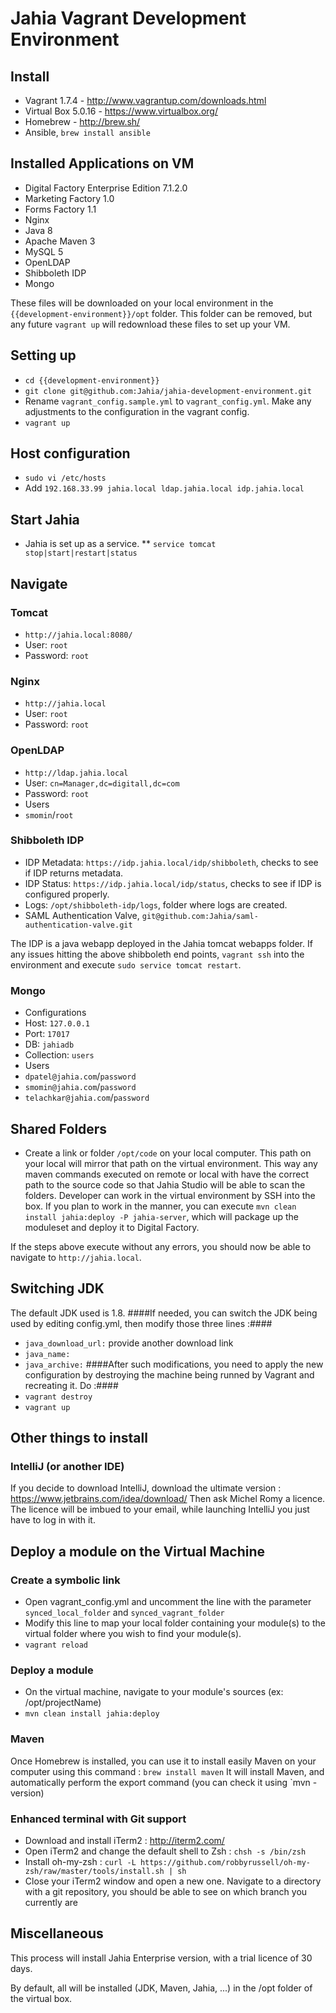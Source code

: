 # Jahia Vagrant Development Environment #
## Install ##
* Vagrant 1.7.4 - http://www.vagrantup.com/downloads.html
* Virtual Box 5.0.16 - https://www.virtualbox.org/
* Homebrew - http://brew.sh/
* Ansible, `brew install ansible`

## Installed Applications on VM ##
* Digital Factory Enterprise Edition 7.1.2.0
* Marketing Factory 1.0
* Forms Factory 1.1
* Nginx
* Java 8
* Apache Maven 3
* MySQL 5
* OpenLDAP
* Shibboleth IDP
* Mongo

These files will be downloaded on your local environment in the `{{development-environment}}/opt` folder.  This folder can be removed, but any future `vagrant up` will redownload these files to set up your VM.  

## Setting up ##
* `cd {{development-environment}}`
* `git clone git@github.com:Jahia/jahia-development-environment.git`
* Rename `vagrant_config.sample.yml` to `vagrant_config.yml`.  Make any adjustments to the configuration in the vagrant config.
* `vagrant up`

## Host configuration ##
* `sudo vi /etc/hosts`
* Add `192.168.33.99 jahia.local ldap.jahia.local idp.jahia.local`

## Start Jahia ##
* Jahia is set up as a service.
** `service tomcat stop|start|restart|status`

## Navigate ##
### Tomcat ###
* `http://jahia.local:8080/`
* User: `root`
* Password: `root`

### Nginx ###
* `http://jahia.local`
* User: `root`
* Password: `root`

### OpenLDAP ###
* `http://ldap.jahia.local`
* User: `cn=Manager,dc=digitall,dc=com`
* Password: `root`
* Users
* `smomin`/`root`


### Shibboleth IDP ###
* IDP Metadata: `https://idp.jahia.local/idp/shibboleth`, checks to see if IDP returns metadata.
* IDP Status: `https://idp.jahia.local/idp/status`, checks to see if IDP is configured properly.
* Logs: `/opt/shibboleth-idp/logs`, folder where logs are created.
* SAML Authentication Valve, `git@github.com:Jahia/saml-authentication-valve.git`

The IDP is a java webapp deployed in the Jahia tomcat webapps folder.  If any issues hitting the above shibboleth end points, `vagrant ssh` into the environment and execute `sudo service tomcat restart`.

### Mongo ###
* Configurations
* Host: `127.0.0.1`
* Port: `17017`
* DB: `jahiadb`
* Collection: `users`
* Users
* `dpatel@jahia.com`/`password`
* `smomin@jahia.com`/`password`
* `telachkar@jahia.com`/`password`

## Shared Folders
* Create a link or folder `/opt/code` on your local computer.  This path on your local will mirror that path on the virtual environment.  This way any maven commands executed on remote or local with have the correct path to the source code so that Jahia Studio will be able to scan the folders.  Developer can work in the virtual environment by SSH into the box.  If you plan to work in the manner, you can execute `mvn clean install jahia:deploy -P jahia-server`, which will package up the moduleset and deploy it to Digital Factory.

If the steps above execute without any errors, you should now be able to navigate to `http://jahia.local`.

## Switching JDK ##
The default JDK used is 1.8.
####If needed, you can switch the JDK being used by editing config.yml, then modify those three lines :####
* `java_download_url:` provide another download link
* `java_name:`
* `java_archive:`
####After such modifications, you need to apply the new configuration by destroying the machine being runned by Vagrant and recreating it. Do :####
* `vagrant destroy`
* `vagrant up`

## Other things to install ##
### IntelliJ (or another IDE) ###
If you decide to download IntelliJ, download the ultimate version : https://www.jetbrains.com/idea/download/
Then ask Michel Romy a licence. The licence will be imbued to your email, while launching IntelliJ you just have to log in with it.

## Deploy a module on the Virtual Machine ##
### Create a symbolic link ###
* Open vagrant_config.yml and uncomment the line with the parameter `synced_local_folder` and `synced_vagrant_folder`
* Modify this line to map your local folder containing your module(s) to the virtual folder where you wish to find your module(s).
* `vagrant reload`

### Deploy a module ###
* On the virtual machine, navigate to your module's sources (ex: /opt/projectName)
* `mvn clean install jahia:deploy`

### Maven ###
Once Homebrew is installed, you can use it to install easily Maven on your computer using this command : `brew install maven`
It will install Maven, and automatically perform the export command (you can check it using `mvn -version)

### Enhanced terminal with Git support ###
* Download and install iTerm2 : http://iterm2.com/
* Open iTerm2 and change the default shell to Zsh : `chsh -s /bin/zsh`
* Install oh-my-zsh : `curl -L https://github.com/robbyrussell/oh-my-zsh/raw/master/tools/install.sh | sh`
* Close your iTerm2 window and open a new one. Navigate to a directory with	a git repository, you should be able to see on which branch you currently are

## Miscellaneous ##
This process will install Jahia Enterprise version, with a trial licence of 30 days.

By default, all will be installed (JDK, Maven, Jahia, ...) in the /opt folder of the virtual box.
